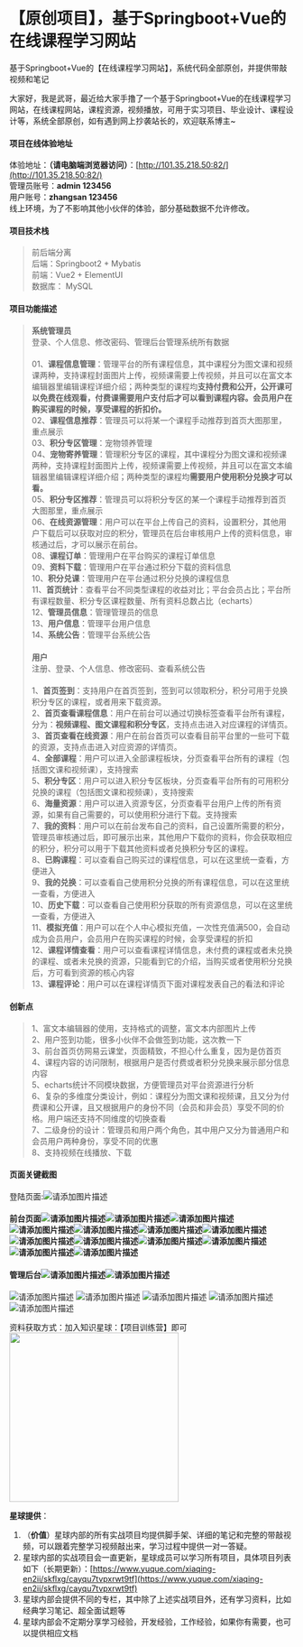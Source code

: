 # 【原创项目】，基于Springboot+Vue的在线课程学习网站
基于Springboot+Vue的【在线课程学习网站】，系统代码全部原创，并提供带敲视频和笔记  

大家好，我是武哥，最近给大家手撸了一个基于Springboot+Vue的在线课程学习网站，在线课程网站，课程资源，视频播放，可用于实习项目、毕业设计、课程设计等，系统全部原创，如有遇到网上抄袭站长的，欢迎联系博主~  

#### 项目在线体验地址
体验地址：**（请电脑端浏览器访问）**：[http://101.35.218.50:82/](http://101.35.218.50:82/)  
管理员账号：**admin 123456**    
用户账号：**zhangsan 123456**    
线上环境，为了不影响其他小伙伴的体验，部分基础数据不允许修改。  


#### 项目技术栈  
> 前后端分离  
> 后端：Springboot2 + Mybatis  
> 前端：Vue2 + ElementUI  
> 数据库： MySQL  

#### 项目功能描述  

>**系统管理员**  
>登录、个人信息、修改密码、管理后台管理系统所有数据  
>####   
>01、**课程信息管理**：管理平台的所有课程信息，其中课程分为图文课和视频课两种，支持课程封面图片上传，视频课需要上传视频，并且可以在富文本编辑器里编辑课程详细介绍；两种类型的课程均**支持付费和公开，公开课可以免费在线观看，付费课需要用户支付后才可以看到课程内容。会员用户在购买课程的时候，享受课程的折扣价。**  
>02、**课程信息推荐**：管理员可以将某一个课程手动推荐到首页大图那里，重点展示  
>03、**积分专区管理**：宠物领养管理  
>04、**宠物寄养管理**：管理积分专区的课程，其中课程分为图文课和视频课两种，支持课程封面图片上传，视频课需要上传视频，并且可以在富文本编辑器里编辑课程详细介绍；两种类型的课程均**需要用户使用积分兑换才可以看。**  
>05、**积分专区推荐**：管理员可以将积分专区的某一个课程手动推荐到首页大图那里，重点展示  
>06、**在线资源管理**：用户可以在平台上传自己的资料，设置积分，其他用户下载后可以获取对应的积分，管理员在后台审核用户上传的资料信息，审核通过后，才可以展示在前台。  
>08、**课程订单**：管理用户在平台购买的课程订单信息  
>09、**资料下载**：管理用户在平台通过积分下载的资料信息  
>10、**积分兑课**：管理用户在平台通过积分兑换的课程信息  
>11、**首页统计**：查看平台不同类型课程的收益对比；平台会员占比；平台所有课程数量、积分专区课程数量、所有资料总数占比（echarts）  
>12、**管理员信息**：管理管理员的信息  
>13、**用户信息**：管理平台用户信息  
>14、**系统公告**：管理平台系统公告  
>####   
>**用户**  
>注册、登录、个人信息、修改密码、查看系统公告  
>####   
>1、**首页签到**：支持用户在首页签到，签到可以领取积分，积分可用于兑换积分专区的课程，或者用来下载资源。  
2、**首页查看课程信息**：用户在前台可以通过切换标签查看平台所有课程，分为：**视频课程、图文课程和积分专区**，支持点击进入对应课程的详情页。  
>3、**首页查看在线资源**：用户在前台首页可以查看目前平台里的一些可下载的资源，支持点击进入对应资源的详情页。  
>4、**全部课程**：用户可以进入全部课程板块，分页查看平台所有的课程（包括图文课和视频课），支持搜索  
>5、**积分专区**：用户可以进入积分专区板块，分页查看平台所有的可用积分兑换的课程（包括图文课和视频课），支持搜索  
>6、**海量资源**：用户可以进入资源专区，分页查看平台用户上传的所有资源，如果有自己需要的，可以使用积分进行下载。支持搜索  
>7、**我的资料**：用户可以在前台发布自己的资料，自己设置所需要的积分，管理员审核通过后，即可展示出来，其他用户下载你的资料，你会获取相应的积分，积分可以用于下载其他资料或者兑换积分专区的课程。  
>8、**已购课程**：可以查看自己购买过的课程信息，可以在这里统一查看，方便进入  
>9、**我的兑换**：可以查看自己使用积分兑换的所有课程信息，可以在这里统一查看，方便进入  
>10、**历史下载**：可以查看自己使用积分获取的所有资源信息，可以在这里统一查看，方便进入  
>11、**模拟充值**：用户可以在个人中心模拟充值，一次性充值满500，会自动成为会员用户，会员用户在购买课程的时候，会享受课程的折扣  
>12、**课程详情查看**：用户可以查看课程详情信息，未付费的课程或者未兑换的课程、或者未兑换的资源，只能看到它的介绍，当购买或者使用积分兑换后，方可看到资源的核心内容  
>13、**课程评论**：用户可以在课程详情页下面对课程发表自己的看法和评论  

#### 创新点  
> 1、富文本编辑器的使用，支持格式的调整，富文本内部图片上传  
> 2、用户签到功能，很多小伙伴不会做签到功能，这次教一下  
> 3、前台首页仿网易云课堂，页面精致，不担心什么重复，因为是仿首页  
> 4、课程内容的访问限制，根据用户是否付费或者积分兑换来展示部分信息内容  
> 5、echarts统计不同模块数据，方便管理员对平台资源进行分析  
> 6、复杂的多维度分类设计，例如：课程分为图文课和视频课，且又分为付费课和公开课，且又根据用户的身份不同（会员和非会员）享受不同的价格。用户端还支持不同维度的切换查看  
> 7、二级身份的设计：管理员和用户两个角色，其中用户又分为普通用户和会员用户两种身份，享受不同的优惠  
> 8、支持视频在线播放、下载  
#### 页面关键截图  
登陆页面:![请添加图片描述](https://img-blog.csdnimg.cn/direct/3c66393cd9364dac8e4642033d30d399.png)
#### 前台页面![请添加图片描述](https://img-blog.csdnimg.cn/direct/caf5a938ed2348b2ae99e81b69813716.png)![请添加图片描述](https://img-blog.csdnimg.cn/direct/6798dbce26d04d8383aac7c56b4b3750.png)![请添加图片描述](https://img-blog.csdnimg.cn/direct/3aca95d98bf04f58ac2c8c9fb0ec29f6.png)![请添加图片描述](https://img-blog.csdnimg.cn/direct/93c129c90e8847fabb4f18f758ff031f.png)![请添加图片描述](https://img-blog.csdnimg.cn/direct/d7739d6b53c844cc82914acffaa78f92.png)![请添加图片描述](https://img-blog.csdnimg.cn/direct/0681ca52368046f99dc00b95f8b67c30.png)![请添加图片描述](https://img-blog.csdnimg.cn/direct/2e640db634a64e219aed6badc0b48a83.png)![请添加图片描述](https://img-blog.csdnimg.cn/direct/027ef7f395fb494a9d2f45d573e01e94.png)![请添加图片描述](https://img-blog.csdnimg.cn/direct/360d646eaa324c9cb6e3823da576250c.png)![请添加图片描述](https://img-blog.csdnimg.cn/direct/5ba5cb64dd0f4d318eaf5484514d8286.png)![请添加图片描述](https://img-blog.csdnimg.cn/direct/f5d2e6b33d2f46df815fa12d71afd075.png)![请添加图片描述](https://img-blog.csdnimg.cn/direct/231d7d449edd4b6ba0617077eb35e9f0.png)![请添加图片描述](https://img-blog.csdnimg.cn/direct/cea2809f4ef74cb485ce90ff3a428aaf.png)
#### 管理后台![请添加图片描述](https://img-blog.csdnimg.cn/direct/9636b917bb934e71a97eeac67f946608.png)![请添加图片描述](https://img-blog.csdnimg.cn/direct/d4f931a48835495589cd23698e8dd343.png)
![请添加图片描述](https://img-blog.csdnimg.cn/direct/5b126e3a00264d06898d33ca0e5cd83a.png)
![请添加图片描述](https://img-blog.csdnimg.cn/direct/17ac64d1f162439c888b3a75feed4df8.png)
![请添加图片描述](https://img-blog.csdnimg.cn/direct/502424a3565b4fea8b9dbca8d294e2df.png)
![请添加图片描述](https://img-blog.csdnimg.cn/direct/5c6a70d0554a436fb0957a062789a519.png)
![请添加图片描述](https://img-blog.csdnimg.cn/direct/97b01da5b04c4e8688c1b33e801c3013.png)

资料获取方式：加入知识星球：【项目训练营】即可  
<img src="https://img-blog.csdnimg.cn/direct/44f688415c0c47cc81ad08a1f275e6a4.png" width="300px" />

**星球提供**：

1. （**价值**）星球内部的所有实战项目均提供脚手架、详细的笔记和完整的带敲视频，可以跟着完整学习视频敲出来，学习过程中提供一对一答疑。  
2. 星球内部的实战项目会一直更新，星球成员可以学习所有项目，具体项目列表如下（长期更新）：[https://www.yuque.com/xiaqing-en2ii/skflxg/cayqu7tvpxrwt9tf](https://www.yuque.com/xiaqing-en2ii/skflxg/cayqu7tvpxrwt9tf)  
3. 星球内部会提供不同的专栏，其中除了上述实战项目外，还有学习资料，比如经典学习笔记、超全面试题等  
4. 星球内部会不定期分享学习经验，开发经验，工作经验，如果你有需要，也可以提供相应文档    
